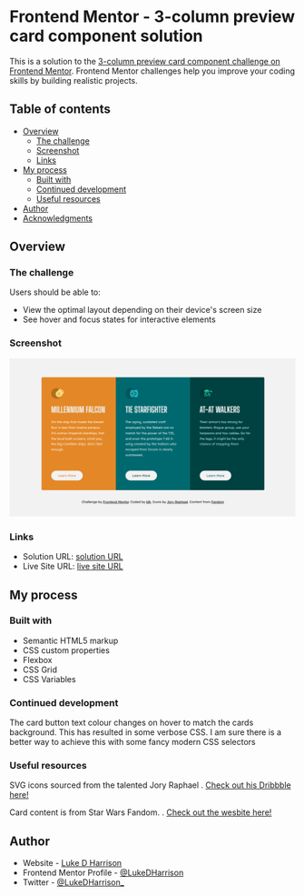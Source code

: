 # Frontend Mentor - 3-column preview card component solution

This is a solution to the [3-column preview card component challenge on Frontend Mentor](https://www.frontendmentor.io/challenges/3column-preview-card-component-pH92eAR2-). Frontend Mentor challenges help you improve your coding skills by building realistic projects.

## Table of contents

- [Overview](#overview)
  - [The challenge](#the-challenge)
  - [Screenshot](#screenshot)
  - [Links](#links)
- [My process](#my-process)
  - [Built with](#built-with)
  - [Continued development](#continued-development)
  - [Useful resources](#useful-resources)
- [Author](#author)
- [Acknowledgments](#acknowledgments)

## Overview

### The challenge

Users should be able to:

- View the optimal layout depending on their device's screen size
- See hover and focus states for interactive elements

### Screenshot

![](./images/starwars-cards-screenshot.jpg)

### Links

- Solution URL: [solution URL](https://github.com/LukeDHarrison/starwars-cards-frontend-mentor-solution)
- Live Site URL: [live site URL](https://starwars-cards-fm-solution.netlify.app/)

## My process

### Built with

- Semantic HTML5 markup
- CSS custom properties
- Flexbox
- CSS Grid
- CSS Variables

### Continued development

The card button text colour changes on hover to match the cards background. This has resulted in some verbose CSS. I am sure there is a better way to achieve this with some fancy modern CSS selectors

### Useful resources

SVG icons sourced from the talented Jory Raphael
. [Check out his Dribbble here!](https://dribbble.com/shots/1400124-More-Free-Star-Wars-Icons)

Card content is from Star Wars Fandom.
. [Check out the wesbite here!](https://starwars.fandom.com/wiki/Main_Page)

## Author

- Website - [Luke D Harrison](https://ldh.dev)
- Frontend Mentor Profile - [@LukeDHarrison](https://www.frontendmentor.io/profile/LukeDHarrison)
- Twitter - [@LukeDHarrison\_](https://twitter.com/LukeDHarrison_)
